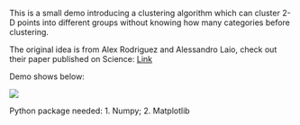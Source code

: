 This is a small demo introducing a clustering algorithm which can cluster 2-D points into different groups without knowing how many categories before clustering.


The original idea is from Alex Rodriguez and Alessandro Laio, check out their paper published on Science: <a href = 'http://science.sciencemag.org/content/sci/344/6191/1492.full.pdf'>Link</a>


Demo shows below:

<a><img src="https://media.giphy.com/media/3osBL3PvUnTKdWe5Xi/giphy.gif"></a>

Python package needed: 1. Numpy; 2. Matplotlib
